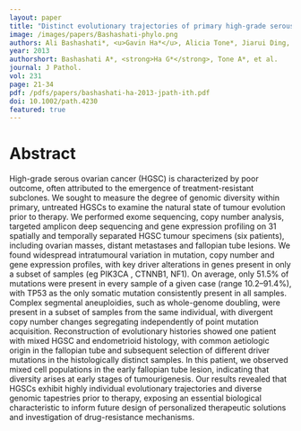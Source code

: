 ```yaml
---
layout: paper
title: "Distinct evolutionary trajectories of primary high-grade serous ovarian cancers revealed through spatial mutational profiling"
image: /images/papers/Bashashati-phylo.png
authors: Ali Bashashati*, <u>Gavin Ha*</u>, Alicia Tone*, Jiarui Ding, Leah M Prentice, Andrew Roth, Jamie Rosner, Karey Shumansky, Steve Kalloger, Janine Senz, Winnie Yang, Melissa McConechy, Nataliya Melnyk, Michael Anglesio, Margaret TY Luk, Kane Tse, Thomas Zeng, Richard Moore, Yongjun Zhao, Marco A Marra, Blake Gilks, Stephen Yip, David G Huntsman, Jessica N McAlpine,  Sohrab P Shah.
year: 2013
authorshort: Bashashati A*, <strong>Ha G*</strong>, Tone A*, et al. 
journal: J Pathol.
vol: 231
page: 21-34
pdf: /pdfs/papers/bashashati-ha-2013-jpath-ith.pdf
doi: 10.1002/path.4230
featured: true
---
```


# Abstract

High-grade serous ovarian cancer (HGSC) is characterized by poor outcome, often attributed to the emergence of treatment-resistant subclones. We sought to measure the degree of genomic diversity within primary, untreated HGSCs to examine the natural state of tumour evolution prior to therapy. We performed exome sequencing, copy number analysis, targeted amplicon deep sequencing and gene expression profiling on 31 spatially and temporally separated HGSC tumour specimens (six patients), including ovarian masses, distant metastases and fallopian tube lesions. We found widespread intratumoural variation in mutation, copy number and gene expression profiles, with key driver alterations in genes present in only a subset of samples (eg PIK3CA , CTNNB1, NF1). On average, only 51.5% of mutations were present in every sample of a given case (range 10.2–91.4%), with TP53 as the only somatic mutation consistently present in all samples. Complex segmental aneuploidies, such as whole-genome doubling, were present in a subset of samples from the same individual, with divergent copy number changes segregating independently of point mutation acquisition. Reconstruction of evolutionary histories showed one patient with mixed HGSC and endometrioid histology, with common aetiologic origin in the fallopian tube and subsequent selection of different driver mutations in the histologically distinct samples. In this patient, we observed mixed cell populations in the early fallopian tube lesion, indicating that diversity arises at early stages of tumourigenesis. Our results revealed that HGSCs exhibit highly individual evolutionary trajectories and diverse genomic tapestries prior to therapy, exposing an essential biological characteristic to inform future design of personalized therapeutic solutions and investigation of drug-resistance mechanisms.
